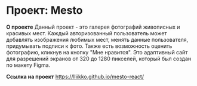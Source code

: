 # Проект: Mesto


**О проекте**
Данный проект - это галерея фотографий живописных и красивых мест. Каждый авторизованный пользователь может добавлять изображения любимых мест, менять данные пользователя, придумывать подписи к фото. Также есть возможность оценить фотографию, кликнув на кнопку "Мне нравится".
Это адаптивный сайт для разрешений экранов от 320 до 1280 пикселей, который был создан по макету Figma.


**Сcылка на проект**
https://lliikko.github.io/mesto-react/
